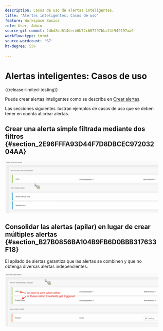 ```yaml
---
description: Casos de uso de alertas inteligentes.
title: 'Alertas inteligentes: Casos de uso'
feature: Workspace Basics
role: User, Admin
source-git-commit: 2dbd2dd614decb6b72c667297bba24f949197aa9
workflow-type: tm+mt
source-wordcount: '67'
ht-degree: 55%

---
```


# Alertas inteligentes: Casos de uso

{{release-limited-testing}}

Puede crear alertas inteligentes como se describe en [Crear alertas](/help/analysis-workspace/c-intelligent-alerts/alert-builder.md).

Las secciones siguientes ilustran ejemplos de casos de uso que se deben tener en cuenta al crear alertas.

## Crear una alerta simple filtrada mediante dos filtros {#section_2E96FFFA93D44F7D8DBCEC97203204AA}

<!-- 

Update screenshots for better readability.

 -->

![](assets/alerts_example1.png)



## Consolidar las alertas (apilar) en lugar de crear múltiples alertas {#section_B27B0856BA104B9FB6D0BBB317633F18}

El apilado de alertas garantiza que las alertas se combinen y que no obtenga diversas alertas independientes.

![](assets/alerts_example2.png)
